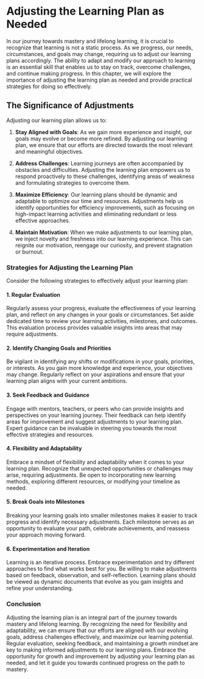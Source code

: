 Adjusting the Learning Plan as Needed
================================================

In our journey towards mastery and lifelong learning, it is crucial to recognize that learning is not a static process. As we progress, our needs, circumstances, and goals may change, requiring us to adjust our learning plans accordingly. The ability to adapt and modify our approach to learning is an essential skill that enables us to stay on track, overcome challenges, and continue making progress. In this chapter, we will explore the importance of adjusting the learning plan as needed and provide practical strategies for doing so effectively.

The Significance of Adjustments
-------------------------------

Adjusting our learning plan allows us to:

1. **Stay Aligned with Goals**: As we gain more experience and insight, our goals may evolve or become more refined. By adjusting our learning plan, we ensure that our efforts are directed towards the most relevant and meaningful objectives.

2. **Address Challenges**: Learning journeys are often accompanied by obstacles and difficulties. Adjusting the learning plan empowers us to respond proactively to these challenges, identifying areas of weakness and formulating strategies to overcome them.

3. **Maximize Efficiency**: Our learning plans should be dynamic and adaptable to optimize our time and resources. Adjustments help us identify opportunities for efficiency improvements, such as focusing on high-impact learning activities and eliminating redundant or less effective approaches.

4. **Maintain Motivation**: When we make adjustments to our learning plan, we inject novelty and freshness into our learning experience. This can reignite our motivation, reengage our curiosity, and prevent stagnation or burnout.

### Strategies for Adjusting the Learning Plan

Consider the following strategies to effectively adjust your learning plan:

#### 1. **Regular Evaluation**

Regularly assess your progress, evaluate the effectiveness of your learning plan, and reflect on any changes in your goals or circumstances. Set aside dedicated time to review your learning activities, milestones, and outcomes. This evaluation process provides valuable insights into areas that may require adjustments.

#### 2. **Identify Changing Goals and Priorities**

Be vigilant in identifying any shifts or modifications in your goals, priorities, or interests. As you gain more knowledge and experience, your objectives may change. Regularly reflect on your aspirations and ensure that your learning plan aligns with your current ambitions.

#### 3. **Seek Feedback and Guidance**

Engage with mentors, teachers, or peers who can provide insights and perspectives on your learning journey. Their feedback can help identify areas for improvement and suggest adjustments to your learning plan. Expert guidance can be invaluable in steering you towards the most effective strategies and resources.

#### 4. **Flexibility and Adaptability**

Embrace a mindset of flexibility and adaptability when it comes to your learning plan. Recognize that unexpected opportunities or challenges may arise, requiring adjustments. Be open to incorporating new learning methods, exploring different resources, or modifying your timeline as needed.

#### 5. **Break Goals into Milestones**

Breaking your learning goals into smaller milestones makes it easier to track progress and identify necessary adjustments. Each milestone serves as an opportunity to evaluate your path, celebrate achievements, and reassess your approach moving forward.

#### 6. **Experimentation and Iteration**

Learning is an iterative process. Embrace experimentation and try different approaches to find what works best for you. Be willing to make adjustments based on feedback, observation, and self-reflection. Learning plans should be viewed as dynamic documents that evolve as you gain insights and refine your understanding.

### Conclusion

Adjusting the learning plan is an integral part of the journey towards mastery and lifelong learning. By recognizing the need for flexibility and adaptability, we can ensure that our efforts are aligned with our evolving goals, address challenges effectively, and maximize our learning potential. Regular evaluation, seeking feedback, and maintaining a growth mindset are key to making informed adjustments to our learning plans. Embrace the opportunity for growth and improvement by adjusting your learning plan as needed, and let it guide you towards continued progress on the path to mastery.
